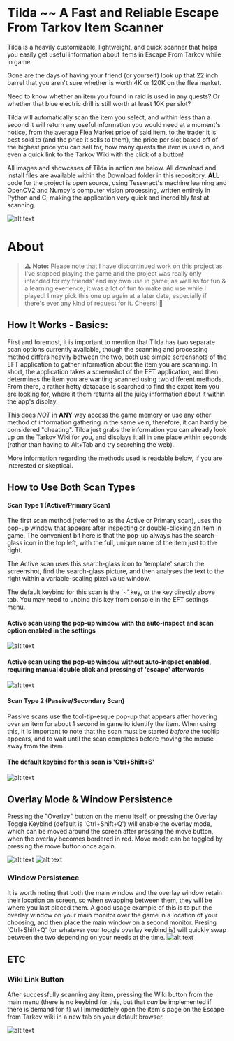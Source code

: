 # Tilda ~~ A Fast and Reliable Escape From Tarkov Item Scanner
Tilda is a heavily customizable, lightweight, and quick scanner that helps you easily get useful information about items in Escape From Tarkov while in game.

Gone are the days of having your friend (or yourself) look up that 22 inch barrel that you aren't sure whether is worth 4K or 120K on the flea market.

Need to know whether an item you found in raid is used in any quests? Or whether that blue electric drill is still worth at least 10K per slot?

Tilda will automatically scan the item you select, and within less than a second it will return any useful information you would need at a moment's notice, from the average Flea Market price of said item, to the trader it is best sold to (and the price it sells to them), the price per slot based off of the highest price you can sell for, how many quests the item is used in, and even a quick link to the Tarkov Wiki with the click of a button!

All images and showcases of Tilda in action are below.
All download and install files are available within the Download folder in this repository.
**ALL** code for the project is open source, using Tesseract's machine learning and OpenCV2 and Numpy's computer vision processing, written entirely in Python and C, making the application very quick and incredibly fast at scanning.

![alt text](https://github.com/adrian-griffin/TILDA-EFT/blob/main/Showcase%20Media/ActiveWAutoInspect.gif)

# About

> ⚠️ **Note:** Please note that I have discontinued work on this project as I’ve stopped playing the game and the project was really only intended for my friends' and my own use in game, as well as for fun & a learning exerience; it was a lot of fun to make and use while I played! I may pick this one up again at a later date, especially if there's ever any kind of request for it. Cheers! 💙


## How It Works - Basics:
First and foremost, it is important to mention that Tilda has two separate scan options currently available, though the scanning and processing method differs heavily between the two, both use simple screenshots of the EFT application to gather information about the item you are scanning. In short, the application takes a screenshot of the EFT application, and then determines the item you are wanting scanned using two different methods. From there, a rather hefty database is searched to find the exact item you are looking for, where it them returns all the juicy information about it within the app's display. 

This does *NOT* in **ANY** way access the game memory or use any other method of information gathering in the same vein, therefore, it can hardly be considered "cheating". Tilda just grabs the information you can already look up on the Tarkov Wiki for you, and displays it all in one place within seconds (rather than having to Alt+Tab and try searching the web).

More information regarding the methods used is readable below, if you are interested or skeptical.

## How to Use Both Scan Types
#### Scan Type 1 (Active/Primary Scan)
The first scan method (referred to as the Active or Primary scan), uses the pop-up window that appears after inspecting or double-clicking an item in game. The convenient bit here is that the pop-up always has the search-glass icon in the top left, with the full, unique name of the item just to the right. 

The Active scan uses this search-glass icon to 'template' search the screenshot, find the search-glass picture, and then analyses the text to the right within a variable-scaling pixel value window.

The default keybind for this scan is the '~' key, or the key directly above tab. You may need to unbind this key from console in the EFT settings menu.

#### Active scan using the pop-up window with the auto-inspect and scan option enabled in the settings

![alt text](https://github.com/adrian-griffin/TILDA-EFT/blob/main/Showcase%20Media/ActiveWAutoInspect.gif)

#### Active scan using the pop-up window without auto-inspect enabled, requiring manual double click and pressing of 'escape' afterwards

![alt text](https://github.com/adrian-griffin/TILDA-EFT/blob/main/Showcase%20Media/ActiveWOAutoInspect.gif)


#### Scan Type 2 (Passive/Secondary Scan)
Passive scans use the tool-tip-esque pop-up that appears after hovering over an item for about 1 second in game to identify the item. When using this, it is important to note that the scan must be started *before* the tooltip appears, and to wait until the scan completes before moving the mouse away from the item.

#### The default keybind for this scan is 'Ctrl+Shift+S'
![alt text](https://github.com/adrian-griffin/TILDA-EFT/blob/main/Showcase%20Media/Passive.gif)

## Overlay Mode & Window Persistence 

Pressing the "Overlay" button on the menu itself, or pressing the Overlay Toggle Keybind (default is 'Ctrl+Shift+Q') will enable the overlay mode, which can be moved around the screen after pressing the move button, when the overlay becomes bordered in red. Move mode can be toggled by pressing the move button once again.

![alt text](https://github.com/adrian-griffin/TILDA-EFT/blob/main/Showcase%20Media/OverlayActivation.gif)
![alt text](https://github.com/adrian-griffin/TILDA-EFT/blob/main/Showcase%20Media/OverlayMove.gif)

### Window Persistence
It is worth noting that both the main window and the overlay window retain their location on screen, so when swapping between them, they will be where you last placed them. A good usage example of this is to put the overlay window on your main monitor over the game in a location of your choosing, and then place the main window on a second monitor. Presing 'Ctrl+Shift+Q' (or whatever your toggle overlay keybind is) will quickly swap between the two depending on your needs at the time.
![alt text](https://github.com/adrian-griffin/TILDA-EFT/blob/main/Showcase%20Media/OverlayPersistent.gif)


## ETC

### Wiki Link Button
After successfully scanning any item, pressing the Wiki button from the main menu (there is no keybind for this, but that *can* be implemented if there is demand for it) will immediately open the item's page on the Escape from Tarkov wiki in a new tab on your default browser.

![alt text](https://github.com/adrian-griffin/TILDA-EFT/blob/main/Showcase%20Media/WikiButton.gif)
